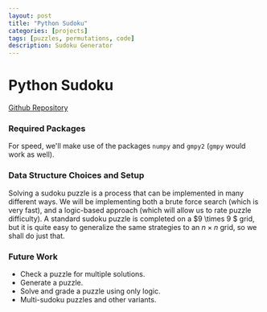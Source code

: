 ```yaml
---
layout: post
title: "Python Sudoku"
categories: [projects]
tags: [puzzles, permutations, code]
description: Sudoku Generator
---
```


# Python Sudoku
[Github Repository](https://aylvisaker.github.io/python-sudoku)

### Required Packages
For speed, we'll make use of the packages `numpy` and `gmpy2` (`gmpy` would work as well).

### Data Structure Choices and Setup
Solving a sudoku puzzle is a process that can be implemented in many different ways. We will be implementing both a brute force search (which is very fast), and a logic-based approach (which will allow us to rate puzzle difficulty). A standard sudoku puzzle is completed on a $9 \times 9 $ grid, but it is quite easy to generalize the same strategies to an $n\times n$ grid, so we shall do just that.


### Future Work
* Check a puzzle for multiple solutions.
* Generate a puzzle.
* Solve and grade a puzzle using only logic.
* Multi-sudoku puzzles and other variants.
